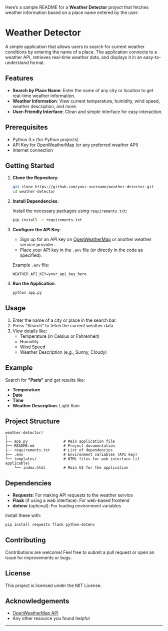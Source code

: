 Here’s a sample README for a **Weather Detector** project that fetches weather information based on a place name entered by the user:
# Weather Detector 

A simple application that allows users to search for current weather conditions by entering the name of a place. The application connects to a weather API, retrieves real-time weather data, and displays it in an easy-to-understand format.

## Features

- **Search by Place Name**: Enter the name of any city or location to get real-time weather information.
- **Weather Information**: View current temperature, humidity, wind speed, weather description, and more.
- **User-Friendly Interface**: Clean and simple interface for easy interaction.

## Prerequisites

- Python 3.x (for Python projects)
- API Key for OpenWeatherMap (or any preferred weather API)
- Internet connection

## Getting Started

1. **Clone the Repository**:

   ```bash
   git clone https://github.com/your-username/weather-detector.git
   cd weather-detector
   ```

2. **Install Dependencies**:

   Install the necessary packages using `requirements.txt`:

   ```bash
   pip install -r requirements.txt
   ```

3. **Configure the API Key**:

   - Sign up for an API key on [OpenWeatherMap](https://openweathermap.org/) or another weather service provider.
   - Place your API key in the `.env` file (or directly in the code as specified).

   Example `.env` file:

   ```
   WEATHER_API_KEY=your_api_key_here
   ```

4. **Run the Application**:

   ```bash
   python app.py
   ```

## Usage

1. Enter the name of a city or place in the search bar.
2. Press "Search" to fetch the current weather data.
3. View details like:
   - Temperature (in Celsius or Fahrenheit)
   - Humidity
   - Wind Speed
   - Weather Description (e.g., Sunny, Cloudy)

## Example

Search for **"Paris"** and get results like:

- **Temperature**
- **Date**
- **Time**
- **Weather Description**: Light Rain

## Project Structure

```plaintext
weather-detector/
│
├── app.py                # Main application file
├── README.md             # Project documentation
├── requirements.txt      # List of dependencies
├── .env                  # Environment variables (API key)
└── templates/            # HTML files for web interface (if applicable)
    └── index.html        # Main UI for the application
```

## Dependencies

- **Requests**: For making API requests to the weather service
- **Flask** (if using a web interface): For web-based frontend
- **dotenv** (optional): For loading environment variables

Install these with:

```bash
pip install requests flask python-dotenv
```

## Contributing

Contributions are welcome! Feel free to submit a pull request or open an issue for improvements or bugs.

## License

This project is licensed under the MIT License.

## Acknowledgements

- [OpenWeatherMap API](https://openweathermap.org/)
- Any other resource you found helpful

---

